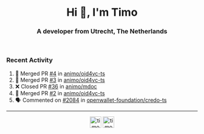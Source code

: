 <h1 align="center">Hi 👋, I'm Timo</h1>
<h3 align="center">A developer from Utrecht, The Netherlands</h3>
<br/>
<!-- https://github.com/rahuldkjain/github-profile-readme-generator --!>

<!--  <p align="left"><img src="https://github-readme-stats.vercel.app/api?username=timoglastra&show_icons=true&count_private=true&" alt="timoglastra" /></p> --!>

<!--
Github language stats
<p align="left"><img src="https://github-readme-stats.vercel.app/api/top-langs/?username=timoglastra&layout=compact" alt="timoglastra" /><p>
-->

<!-- Codestats language stats -->
<!-- <p align="left"><img src="https://codestats-readme.vercel.app/api/top-langs/?username=timoglastra&layout=compact&language_count=12" alt="timoglastra" /><p>    --!>
  
<h3>Recent Activity</h3>

<!--START_SECTION:activity-->
1. 🎉 Merged PR [#4](https://github.com/animo/oid4vc-ts/pull/4) in [animo/oid4vc-ts](https://github.com/animo/oid4vc-ts)
2. 🎉 Merged PR [#3](https://github.com/animo/oid4vc-ts/pull/3) in [animo/oid4vc-ts](https://github.com/animo/oid4vc-ts)
3. ❌ Closed PR [#36](https://github.com/animo/mdoc/pull/36) in [animo/mdoc](https://github.com/animo/mdoc)
4. 🎉 Merged PR [#2](https://github.com/animo/oid4vc-ts/pull/2) in [animo/oid4vc-ts](https://github.com/animo/oid4vc-ts)
5. 🗣 Commented on [#2084](https://github.com/openwallet-foundation/credo-ts/issues/2084#issuecomment-2482150401) in [openwallet-foundation/credo-ts](https://github.com/openwallet-foundation/credo-ts)
<!--END_SECTION:activity-->

---

<p align="center">
<a href="https://twitter.com/timoglastra" target="blank"><img align="center" src="https://cdn.jsdelivr.net/npm/simple-icons@3.0.1/icons/twitter.svg" alt="timoglastra" height="30" width="30" /></a>
<a href="https://linkedin.com/in/timoglastra" target="blank"><img align="center" src="https://cdn.jsdelivr.net/npm/simple-icons@3.0.1/icons/linkedin.svg" alt="timoglastra" height="30" width="30" /></a>
</p>



